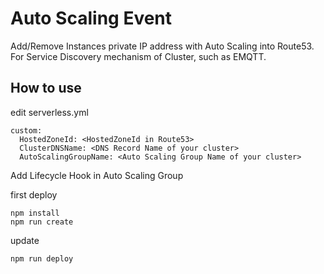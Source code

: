 # Auto Scaling Event

Add/Remove Instances private IP address with Auto Scaling into Route53.
For Service Discovery mechanism of Cluster, such as EMQTT.

## How to use

edit serverless.yml

```
custom:
  HostedZoneId: <HostedZoneId in Route53>
  ClusterDNSName: <DNS Record Name of your cluster>
  AutoScalingGroupName: <Auto Scaling Group Name of your cluster>
```

Add Lifecycle Hook in Auto Scaling Group

first deploy
```shell
npm install
npm run create
```

update
```shell
npm run deploy
```
